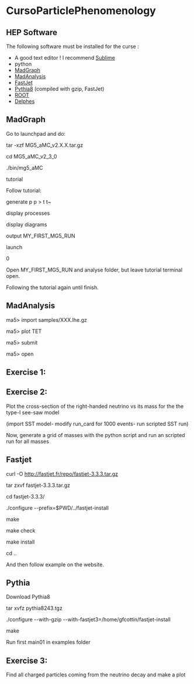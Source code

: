 # CursoParticlePhenomenology

## HEP Software ##

The following software must be installed for the curse :

  * A good text editor ! I recommend [Sublime](https://www.sublimetext.com/3)	
  * python
  * [MadGraph](https://launchpad.net/mg5amcnlo)
  * [MadAnalysis](https://launchpad.net/madanalysis5/)
  * [FastJet](http://fastjet.fr/quickstart.html)
  * [Pythia8](http://home.thep.lu.se/Pythia/) (compiled with gzip, FastJet)
  * [ROOT](https://root.cern.ch/)  
  * [Delphes](https://cp3.irmp.ucl.ac.be/projects/delphes)

## MadGraph ##

Go to launchpad and do:

tar -xzf MG5_aMC_v2.X.X.tar.gz

cd MG5_aMC_v2_3_0

./bin/mg5_aMC

tutorial

Follow tutorial:

generate p p > t t~

display processes

display diagrams

output MY_FIRST_MG5_RUN

launch

0

Open MY_FIRST_MG5_RUN and analyse folder, but leave tutorial terminal open.

Following the tutorial again until finish.

## MadAnalysis ##

ma5> import samples/XXX.lhe.gz

ma5> plot TET

ma5> submit

ma5> open


## Exercise 1: ##



## Exercise 2: ##

Plot the cross-section of the right-handed neutrino vs its mass for the the type-I see-saw model

(import SST model-
modify run_card for 1000 events-
run scripted SST run)

Now, generate a grid of masses with the python script and run an scripted run for all masses

## Fastjet ##

curl -O http://fastjet.fr/repo/fastjet-3.3.3.tar.gz

tar zxvf fastjet-3.3.3.tar.gz

cd fastjet-3.3.3/

./configure --prefix=$PWD/../fastjet-install

make

make check

make install

cd ..

And then follow example on the website.

## Pythia ##

Download Pythia8

tar xvfz pythia8243.tgz

./configure --with-gzip --with-fastjet3=/home/gfcottin/fastjet-install

make

Run first main01 in examples folder

## Exercise 3: ##

Find all charged particles coming from the neutrino decay and make a plot
